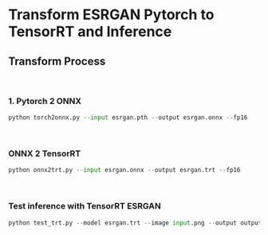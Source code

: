 # Transform ESRGAN Pytorch to TensorRT and Inference

## Transform Process
<br>

### 1. Pytorch 2 ONNX
```python
python torch2onnx.py --input esrgan.pth --output esrgan.onnx --fp16 
```
<br>

### ONNX 2 TensorRT
```python
python onnx2trt.py --input esrgan.onnx --output esrgan.trt --fp16
```
<br>

### Test inference with TensorRT ESRGAN
```python
python test_trt.py --model esrgan.trt --image input.png --output output.png
```